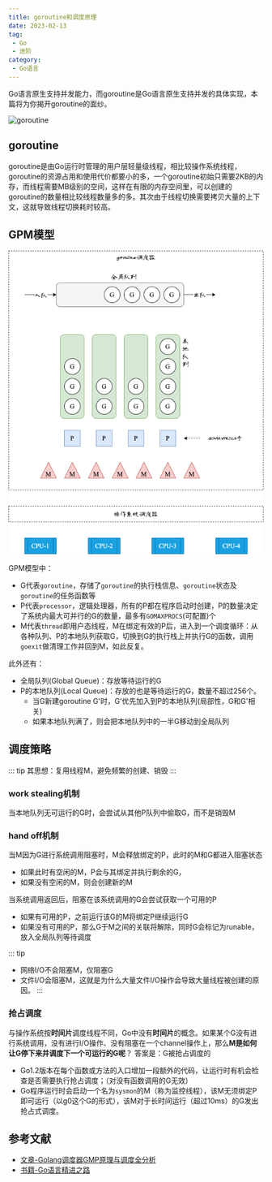 ```yaml
---
title: goroutine和调度原理
date: 2023-02-13
tag:
 - Go
 - 进阶
category:
 - Go语言
---
```


Go语言原生支持并发能力，而goroutine是Go语言原生支持并发的具体实现，本篇将为你揭开goroutine的面纱。

![goroutine](http://cdn.cjhe.top/blog/goroutine.png)

<!-- more -->

## goroutine

goroutine是由Go运行时管理的用户层轻量级线程，相比较操作系统线程，goroutine的资源占用和使用代价都要小的多，一个goroutine初始只需要2KB的内存，而线程需要MB级别的空间，这样在有限的内存空间里，可以创建的goroutine的数量相比较线程数量多的多。其次由于线程切换需要拷贝大量的上下文，这就导致线程切换耗时较高。

## GPM模型

![goroutine](./images/goroutine.png)

GPM模型中：

- G代表`goroutine`，存储了`goroutine`的执行栈信息、`goroutine`状态及`goroutine`的任务函数等
- P代表`processor`，逻辑处理器，所有的P都在程序启动时创建，P的数量决定了系统内最大可并行的G的数量，最多有`GOMAXPROCS`(可配置)个
- M代表`thread`即用户态线程，M在绑定有效的P后，进入到一个调度循环：从各种队列、P的本地队列获取G，切换到G的执行栈上并执行G的函数，调用`goexit`做清理工作并回到M，如此反复。

此外还有：

- 全局队列(Global Queue)：存放等待运行的G
- P的本地队列(Local Queue)：存放的也是等待运行的G，数量不超过256个。
  - 当G新建goroutine G'时，G'优先加入到P的本地队列(局部性，G和G'相关)
  - 如果本地队列满了，则会把本地队列中的一半G移动到全局队列

## 调度策略

::: tip
其思想：复用线程M，避免频繁的创建、销毁
:::

### work stealing机制

当本地队列无可运行的G时，会尝试从其他P队列中偷取G，而不是销毁M

### hand off机制

当M因为G进行系统调用阻塞时，M会释放绑定的P，此时的M和G都进入阻塞状态

- 如果此时有空闲的M，P会与其绑定并执行剩余的G，
- 如果没有空闲的M，则会创建新的M
  
当系统调用返回后，阻塞在该系统调用的G会尝试获取一个可用的P

- 如果有可用的P，之前运行该G的M将绑定P继续运行G
- 如果没有可用的P，那么G于M之间的关联将解除，同时G会标记为runable，放入全局队列等待调度

::: tip

- 网络I/O不会阻塞M，仅阻塞G
- 文件I/O会阻塞M，这就是为什么大量文件I/O操作会导致大量线程被创建的原因。
:::

### 抢占调度

与操作系统按**时间片**调度线程不同，Go中没有**时间片**的概念。如果某个G没有进行系统调用，没有进行I/O操作、没有阻塞在一个channel操作上，那么**M是如何让G停下来并调度下一个可运行的G呢**？<Badge text="注意" type="warning"/>
答案是：G被抢占调度的

- Go1.2版本在每个函数或方法的入口增加一段额外的代码，让运行时有机会检查是否需要执行抢占调度；（对没有函数调用的G无效）
- Go程序运行时会启动一个名为`sysmon`的M（称为监控线程），该M无须绑定P即可运行（以g0这个G的形式），该M对于长时间运行（超过10ms）的G发出抢占式调度。

## 参考文献

- [文章-Golang调度器GMP原理与调度全分析](https://mp.weixin.qq.com/s/rfjysi-LB-uFiGiZjh-XNw)
- [书籍-Go语言精进之路](https://book.douban.com/subject/35720729/)
